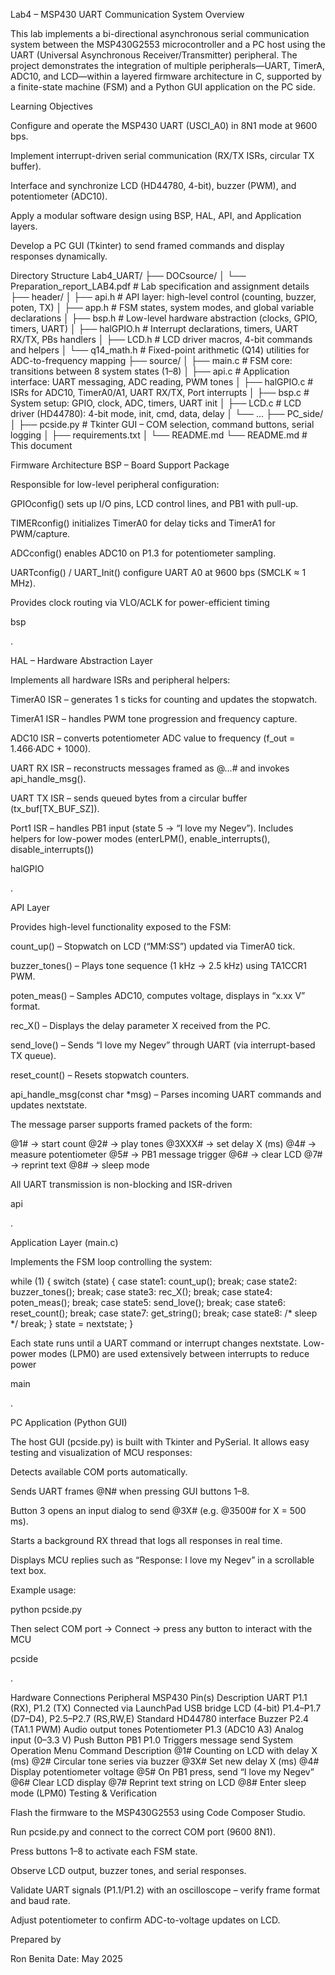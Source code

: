 Lab4 – MSP430 UART Communication System
Overview

This lab implements a bi-directional asynchronous serial communication system between the MSP430G2553 microcontroller and a PC host using the UART (Universal Asynchronous Receiver/Transmitter) peripheral.
The project demonstrates the integration of multiple peripherals—UART, TimerA, ADC10, and LCD—within a layered firmware architecture in C, supported by a finite-state machine (FSM) and a Python GUI application on the PC side.

Learning Objectives

Configure and operate the MSP430 UART (USCI_A0) in 8N1 mode at 9600 bps.

Implement interrupt-driven serial communication (RX/TX ISRs, circular TX buffer).

Interface and synchronize LCD (HD44780, 4-bit), buzzer (PWM), and potentiometer (ADC10).

Apply a modular software design using BSP, HAL, API, and Application layers.

Develop a PC GUI (Tkinter) to send framed commands and display responses dynamically.

Directory Structure
Lab4_UART/
├── DOCsource/
│   └── Preparation_report_LAB4.pdf     # Lab specification and assignment details
├── header/
│   ├── api.h        # API layer: high-level control (counting, buzzer, poten, TX)
│   ├── app.h        # FSM states, system modes, and global variable declarations
│   ├── bsp.h        # Low-level hardware abstraction (clocks, GPIO, timers, UART)
│   ├── halGPIO.h    # Interrupt declarations, timers, UART RX/TX, PBs handlers
│   ├── LCD.h        # LCD driver macros, 4-bit commands and helpers
│   └── q14_math.h   # Fixed-point arithmetic (Q14) utilities for ADC-to-frequency mapping
├── source/
│   ├── main.c       # FSM core: transitions between 8 system states (1–8)
│   ├── api.c        # Application interface: UART messaging, ADC reading, PWM tones
│   ├── halGPIO.c    # ISRs for ADC10, TimerA0/A1, UART RX/TX, Port interrupts
│   ├── bsp.c        # System setup: GPIO, clock, ADC, timers, UART init
│   ├── LCD.c        # LCD driver (HD44780): 4-bit mode, init, cmd, data, delay
│   └── ...
├── PC_side/
│   ├── pcside.py    # Tkinter GUI – COM selection, command buttons, serial logging
│   ├── requirements.txt
│   └── README.md
└── README.md        # This document

Firmware Architecture
BSP – Board Support Package

Responsible for low-level peripheral configuration:

GPIOconfig() sets up I/O pins, LCD control lines, and PB1 with pull-up.

TIMERconfig() initializes TimerA0 for delay ticks and TimerA1 for PWM/capture.

ADCconfig() enables ADC10 on P1.3 for potentiometer sampling.

UARTconfig() / UART_Init() configure UART A0 at 9600 bps (SMCLK ≈ 1 MHz).

Provides clock routing via VLO/ACLK for power-efficient timing

bsp

.

HAL – Hardware Abstraction Layer

Implements all hardware ISRs and peripheral helpers:

TimerA0 ISR – generates 1 s ticks for counting and updates the stopwatch.

TimerA1 ISR – handles PWM tone progression and frequency capture.

ADC10 ISR – converts potentiometer ADC value to frequency (f_out = 1.466·ADC + 1000).

UART RX ISR – reconstructs messages framed as @...# and invokes api_handle_msg().

UART TX ISR – sends queued bytes from a circular buffer (tx_buf[TX_BUF_SZ]).

Port1 ISR – handles PB1 input (state 5 → “I love my Negev”).
Includes helpers for low-power modes (enterLPM(), enable_interrupts(), disable_interrupts())

halGPIO

.

API Layer

Provides high-level functionality exposed to the FSM:

count_up() – Stopwatch on LCD (“MM:SS”) updated via TimerA0 tick.

buzzer_tones() – Plays tone sequence (1 kHz → 2.5 kHz) using TA1CCR1 PWM.

poten_meas() – Samples ADC10, computes voltage, displays in “x.xx V” format.

rec_X() – Displays the delay parameter X received from the PC.

send_love() – Sends “I love my Negev” through UART (via interrupt-based TX queue).

reset_count() – Resets stopwatch counters.

api_handle_msg(const char *msg) – Parses incoming UART commands and updates nextstate.

The message parser supports framed packets of the form:

@1#   → start count
@2#   → play tones
@3XXX# → set delay X (ms)
@4#   → measure potentiometer
@5#   → PB1 message trigger
@6#   → clear LCD
@7#   → reprint text
@8#   → sleep mode


All UART transmission is non-blocking and ISR-driven

api

.

Application Layer (main.c)

Implements the FSM loop controlling the system:

while (1) {
    switch (state) {
        case state1: count_up();      break;
        case state2: buzzer_tones();  break;
        case state3: rec_X();         break;
        case state4: poten_meas();    break;
        case state5: send_love();     break;
        case state6: reset_count();   break;
        case state7: get_string();    break;
        case state8: /* sleep */      break;
    }
    state = nextstate;
}


Each state runs until a UART command or interrupt changes nextstate.
Low-power modes (LPM0) are used extensively between interrupts to reduce power

main

.

PC Application (Python GUI)

The host GUI (pcside.py) is built with Tkinter and PySerial.
It allows easy testing and visualization of MCU responses:

Detects available COM ports automatically.

Sends UART frames @N# when pressing GUI buttons 1–8.

Button 3 opens an input dialog to send @3X# (e.g. @3500# for X = 500 ms).

Starts a background RX thread that logs all responses in real time.

Displays MCU replies such as “Response: I love my Negev” in a scrollable text box.

Example usage:

python pcside.py


Then select COM port → Connect → press any button to interact with the MCU

pcside

.

Hardware Connections
Peripheral	MSP430 Pin(s)	Description
UART	P1.1 (RX), P1.2 (TX)	Connected via LaunchPad USB bridge
LCD (4-bit)	P1.4–P1.7 (D7–D4), P2.5–P2.7 (RS,RW,E)	Standard HD44780 interface
Buzzer	P2.4 (TA1.1 PWM)	Audio output tones
Potentiometer	P1.3 (ADC10 A3)	Analog input (0–3.3 V)
Push Button PB1	P1.0	Triggers message send
System Operation
Menu Command	Description
@1#	Counting on LCD with delay X (ms)
@2#	Circular tone series via buzzer
@3X#	Set new delay X (ms)
@4#	Display potentiometer voltage
@5#	On PB1 press, send “I love my Negev”
@6#	Clear LCD display
@7#	Reprint text string on LCD
@8#	Enter sleep mode (LPM0)
Testing & Verification

Flash the firmware to the MSP430G2553 using Code Composer Studio.

Run pcside.py and connect to the correct COM port (9600 8N1).

Press buttons 1–8 to activate each FSM state.

Observe LCD output, buzzer tones, and serial responses.

Validate UART signals (P1.1/P1.2) with an oscilloscope – verify frame format and baud rate.

Adjust potentiometer to confirm ADC-to-voltage updates on LCD.

Prepared by

Ron Benita
Date: May 2025
